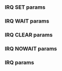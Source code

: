 

### IRQ SET params



### IRQ WAIT params



### IRQ CLEAR params



### IRQ NOWAIT params



### IRQ params

